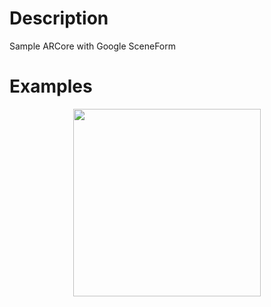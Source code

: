 # Description
Sample ARCore with Google SceneForm

# Examples
<p align="center">
  <img src=https://github.com/SergeyMobile/ARCore-sample/blob/master/Screen/Screenshot_20180904-133144_Furniture%20Place.jpg width="300">
</p>
